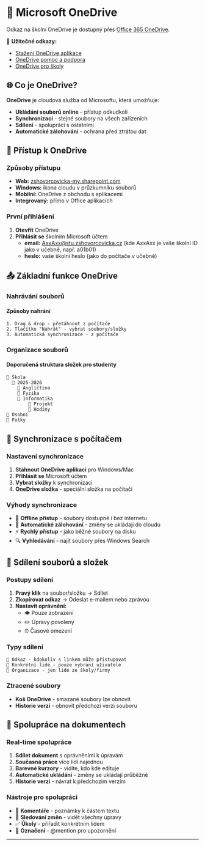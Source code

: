 # 📁 Microsoft OneDrive

Odkaz na školní OneDrive je dostupný přes [Office 365 OneDrive](https://zshovorcovicka-my.sharepoint.com/my?).

🔗 **Užitečné odkazy:**
- [Stažení OneDrive aplikace](https://www.microsoft.com/cs-cz/microsoft-365/onedrive/download)
- [OneDrive pomoc a podpora](https://support.microsoft.com/cs-cz/office/onedrive)
- [OneDrive pro školy](https://www.microsoft.com/cs-cz/education/products/office)
## 🌐 Co je OneDrive?

**OneDrive** je cloudová služba od Microsoftu, která umožňuje:
- **Ukládání souborů online** - přístup odkudkoli
- **Synchronizaci** - stejné soubory na všech zařízeních
- **Sdílení** - spolupráci s ostatními
- **Automatické zálohování** - ochrana před ztrátou dat

## 🚀 Přístup k OneDrive

### Způsoby přístupu
- **Web:** [zshovorcovicka-my.sharepoint.com](https://zshovorcovicka-my.sharepoint.com/my?)
- **Windows:** ikona cloudu v průzkumníku souborů
- **Mobilní:** OneDrive z obchodu s aplikacemi
- **Integrovaný:** přímo v Office aplikacích

### První přihlášení
1. **Otevřít** OneDrive
2. **Přihlásit se** školním Microsoft účtem
   - **email:** AxxAxx@stu.zshovorcovicka.cz (kde AxxAxx je vaše školní ID jako v učebně, např. a01b01)
   - **heslo:** vaše školní heslo (jako do počítače v učebně)

## 📤 Základní funkce OneDrive

### Nahrávání souborů

#### Způsoby nahrání
```
1. Drag & drop - přetáhnout z počítače
2. Tlačítko "Nahrát" - vybrat soubory/složky
3. Automatická synchronizace - z počítače
```

### Organizace souborů

#### Doporučená struktura složek pro studenty
```
📁 Škola
  📁 2025-2026
    📁 Angličtina
    📁 Fyzika
    📁 Informatika
        📁 Projekt
        📁 Hodiny
📁 Osobní
📁 Fotky
```

## 🔄 Synchronizace s počítačem

### Nastavení synchronizace
1. **Stáhnout OneDrive aplikaci** pro Windows/Mac
2. **Přihlásit se** Microsoft účtem
3. **Vybrat složky** k synchronizaci
4. **OneDrive složka** - speciální složka na počítači

### Výhody synchronizace
- 💾 **Offline přístup** - soubory dostupné i bez internetu
- 🔄 **Automatické zálohování** - změny se ukládají do cloudu
- ⚡ **Rychlý přístup** - jako běžné soubory na disku
- 🔍 **Vyhledávání** - najít soubory přes Windows Search

## 🤝 Sdílení souborů a složek

### Postupy sdílení
1. **Pravý klik** na soubor/složku → Sdílet
2. **Zkopírovat odkaz** → Odeslat e-mailem nebo zprávou
3. **Nastavit oprávnění:**
   - 👁️ Pouze zobrazení
   - ✏️ Úpravy povoleny  
   - ⏰ Časové omezení

### Typy sdílení
```
🔗 Odkaz - kdokoliv s linkem může přistupovat
👥 Konkrétní lidé - pouze vybraní uživatelé  
🏫 Organizace - jen lidé ze školy/firmy
```

### Ztracené soubory
- **Koš OneDrive** - smazané soubory lze obnovit
- **Historie verzí** - obnovit předchozí verzi souboru

## 👥 Spolupráce na dokumentech

### Real-time spolupráce
1. **Sdílet dokument** s oprávněními k úpravám
2. **Současná práce** více lidí najednou
3. **Barevné kurzory** - vidíte, kdo kde edituje
4. **Automatické ukládání** - změny se ukládají průběžně
5. **Historie verzí** - návrat k předchozím verzím

### Nástroje pro spolupráci
- 💬 **Komentáře** - poznámky k částem textu
- 📝 **Sledování změn** - vidět všechny úpravy
- ✅ **Úkoly** - přiřadit konkrétním lidem
- 🎯 **Označení** - @mention pro upozornění


---


